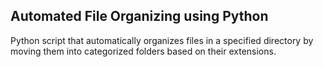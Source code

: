 ## Automated File Organizing using Python
Python script that automatically organizes files in a specified directory by moving them into categorized folders based on their extensions.

